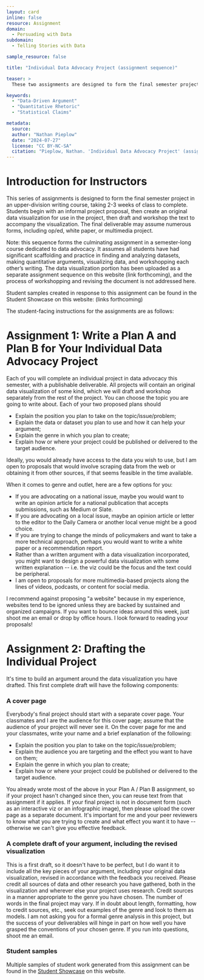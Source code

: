 ```yaml
---
layout: card
inline: false
resource: Assignment
domain:
  - Persuading with Data
subdomain:
  - Telling Stories with Data

sample_resource: false

title: "Individual Data Advocacy Project (assignment sequence)"

teaser: >
  These two assignments are designed to form the final semester project in an upper-division writing course. Students begin with an informal project proposal, then create an original data visualization for use in the project, then draft and workshop the text to accompany the visualization. The final deliverable may assume numerous forms, including op/ed, white paper, or multimedia project.

keywords:
  - "Data-Driven Argument"
  - "Quantitative Rhetoric"
  - "Statistical Claims"

metadata:
  source:
  author: "Nathan Pieplow"
  date: "2024-07-27"
  license: "CC BY-NC-SA"
  citation: "Pieplow, Nathan. 'Individual Data Advocacy Project' (assignment sequence). Data Advocacy 4 All, University of Colorado. 27 July 2024"
---
```


# Introduction for Instructors

This series of assignments is designed to form the final semester project in an upper-division writing course, taking 2-3 weeks of class to complete. Students begin with an informal project proposal, then create an original data visualization for use in the project, then draft and workshop the text to accompany the visualization. The final deliverable may assume numerous forms, including op/ed, white paper, or multimedia project.

Note: this sequence forms the culminating assignment in a semester-long course dedicated to data advocacy. It assumes all students have had significant scaffolding and practice in finding and analyzing datasets, making quantitative arguments, visualizing data, and workshopping each other’s writing. The data visualization portion has been uploaded as a separate assignment sequence on this website (link forthcoming), and the process of workshopping and revising the document is not addressed here.

Student samples created in response to this assignment can be found in the Student Showcase on this website: (links forthcoming)

The student-facing instructions for the assignments are as follows:

# Assignment 1: Write a Plan A and Plan B for Your Individual Data Advocacy Project

Each of you will complete an individual project in data advocacy this semester, with a publishable deliverable. All projects will contain an original data visualization of some kind, which we will draft and workshop separately from the rest of the project.
You can choose the topic you are going to write about. Each of your two proposed plans should

- Explain the position you plan to take on the topic/issue/problem;
- Explain the data or dataset you plan to use and how it can help your argument;
- Explain the genre in which you plan to create;
- Explain how or where your project could be published or delivered to the target audience.

Ideally, you would already have access to the data you wish to use, but I am open to proposals that would involve scraping data from the web or obtaining it from other sources, if that seems feasible in the time available.

When it comes to genre and outlet, here are a few options for you:

- If you are advocating on a national issue, maybe you would want to write an opinion article for a national publication that accepts submissions, such as Medium or Slate.
- If you are advocating on a local issue, maybe an opinion article or letter to the editor to the Daily Camera or another local venue might be a good choice.
- If you are trying to change the minds of policymakers and want to take a more technical approach, perhaps you would want to write a white paper or a recommendation report.
- Rather than a written argument with a data visualization incorporated, you might want to design a powerful data visualization with some written explanation -- i.e. the viz could be the focus and the text could be peripheral.
- I am open to proposals for more multimedia-based projects along the lines of videos, podcasts, or content for social media.

I recommend against proposing "a website" because in my experience, websites tend to be ignored unless they are backed by sustained and organized campaigns.
If you want to bounce ideas around this week, just shoot me an email or drop by office hours. I look forward to reading your proposals!

# Assignment 2: Drafting the Individual Project

It's time to build an argument around the data visualization you have drafted. This first complete draft will have the following components:

### A cover page

Everybody's final project should start with a separate cover page. Your classmates and I are the audience for this cover page; assume that the audience of your project will never see it.
On the cover page for me and your classmates, write your name and a brief explanation of the following:

- Explain the position you plan to take on the topic/issue/problem;
- Explain the audience you are targeting and the effect you want to have on them;
- Explain the genre in which you plan to create;
- Explain how or where your project could be published or delivered to the target audience.

You already wrote most of the above in your Plan A / Plan B assignment, so if your project hasn't changed since then, you can reuse text from that assignment if it applies.
If your final project is not in document form (such as an interactive viz or an infographic image), then please upload the cover page as a separate document. It's important for me and your peer reviewers to know what you are trying to create and what effect you want it to have -- otherwise we can't give you effective feedback.

### A complete draft of your argument, including the revised visualization

This is a first draft, so it doesn't have to be perfect, but I do want it to include all the key pieces of your argument, including your original data visualization, revised in accordance with the feedback you received. Please credit all sources of data and other research you have gathered, both in the visualization and wherever else your project uses research. Credit sources in a manner appropriate to the genre you have chosen.
The number of words in the final project may vary. If in doubt about length, formatting, how to credit sources, etc., seek out examples of the genre and look to them as models. I am not asking you for a formal genre analysis in this project, but the success of your deliverables will hinge in part on how well you have grasped the conventions of your chosen genre. If you run into questions, shoot me an email.

### Student samples

Multiple samples of student work generated from this assignment can be found in the [Student Showcase]({{site.baseurl}}/student-showcase/) on this website.
